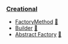 ### [Creational](Creational)

* [FactoryMethod](Creational/FactoryMethod) [:notebook:](https://en.wikipedia.org/wiki/Factory_method_pattern)
* [Builder](Creational/Builder) [:notebook:](http://en.wikipedia.org/wiki/Builder_pattern)
* [Abstract Factory](Creational/AbstractFactory) [:notebook:](https://en.wikipedia.org/wiki/Abstract_factory_pattern)
